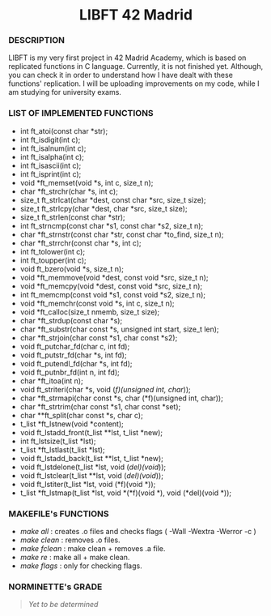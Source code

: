 
<h1 align="center">
	LIBFT 42 Madrid
</h1>

### DESCRIPTION
LIBFT is my very first project in 42 Madrid Academy, which is based on replicated functions in C language. Currently, it is not finished yet. Although, you can check it in order to understand how I have dealt with these functions' replication. I will be uploading improvements on my code, while I am studying for university exams.

### LIST OF IMPLEMENTED FUNCTIONS
 * int				ft_atoi(const char *str);
 * int				ft_isdigit(int c);
 * int				ft_isalnum(int c);
 * int				ft_isalpha(int c);
 * int				ft_isascii(int c);
 * int				ft_isprint(int c);
 * void			*ft_memset(void *s, int c, size_t n);
 * char			*ft_strchr(char *s, int c);
 * size_t			ft_strlcat(char *dest, const char *src, size_t size);
 * size_t			ft_strlcpy(char *dest, char *src, size_t size);
 * size_t			ft_strlen(const char *str);
 * int				ft_strncmp(const char *s1, const char *s2, size_t n);
 * char			*ft_strnstr(const char *str, const char *to_find, size_t n);
 * char			*ft_strrchr(const char *s, int c);
 * int				ft_tolower(int	c);
 * int				ft_toupper(int	c);
 * void			ft_bzero(void *s, size_t n);
 * void			*ft_memmove(void *dest, const void *src, size_t n);
 * void			*ft_memcpy(void *dest, const void *src, size_t n);
 * int				ft_memcmp(const void *s1, const void *s2, size_t n);
 * void			*ft_memchr(const void *s, int c, size_t n);
 * void			*ft_calloc(size_t nmemb, size_t size);
 * char			*ft_strdup(const char *s);
 * char			*ft_substr(char const *s, unsigned int start, size_t len);
 * char 			*ft_strjoin(char const *s1, char const *s2);
 * void			ft_putchar_fd(char c, int fd);
 * void			ft_putstr_fd(char *s, int fd);
 * void			ft_putendl_fd(char *s, int fd);
 * void			ft_putnbr_fd(int n, int fd);
 * char 			*ft_itoa(int n);
 * void 			ft_striteri(char *s, void (*f)(unsigned int, char*));
 * char 			*ft_strmapi(char const *s, char (*f)(unsigned int, char));
 * char			*ft_strtrim(char const *s1, char const *set);
 * char			**ft_split(char const *s, char c);
 * t_list			*ft_lstnew(void *content);
 * void 			ft_lstadd_front(t_list **lst, t_list *new);
 * int 			ft_lstsize(t_list	*lst);
 * t_list			*ft_lstlast(t_list	*lst);
 * void 			ft_lstadd_back(t_list **lst, t_list *new);
 * void 			ft_lstdelone(t_list *lst, void (*del)(void*));
 * void 			ft_lstclear(t_list **lst, void (*del)(void*));
 * void 			ft_lstiter(t_list *lst, void (*f)(void *));
 * t_list 			*ft_lstmap(t_list *lst, void *(*f)(void *), void (*del)(void *));

 ### MAKEFILE's FUNCTIONS
 *  _make all_ : creates .o files and checks flags  ( -Wall -Wextra -Werror -c )
 * _make clean_ : removes .o files.
 * _make fclean_ : make clean + removes .a file.
 * _make re_ : make all + make clean.
 * _make flags_ : only for checking flags.


 ### NORMINETTE's GRADE
 > _Yet to be determined_

